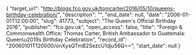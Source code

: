 {
  "target_url": "http://blogs.fco.gov.uk/tomcarter/2016/05/10/queens-birthday-celebration/", 
  "description": "", 
  "end_date": null, 
  "date": "2006-01-01T12:00:00", 
  "slug": 41773, 
  "subject": "The Queen's Official Birthday 2016", 
  "publisher": "fco.gov.uk", 
  "open_access": false, 
  "title": "Foreign & Commonwealth Office: Thomas Carter, British Ambassador to Guatemala: Queen\u2019s Birthday Celebration", 
  "record_id": "20060101T120000/onXysQTmB2SezcU1dju56Q==", 
  "start_date": null
}

